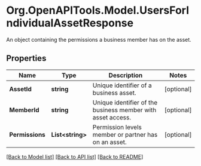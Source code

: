 # Org.OpenAPITools.Model.UsersForIndividualAssetResponse
An object containing the permissions a business member has on the asset.

## Properties

Name | Type | Description | Notes
------------ | ------------- | ------------- | -------------
**AssetId** | **string** | Unique identifier of a business asset. | [optional] 
**MemberId** | **string** | Unique identifier of the business member with asset access. | [optional] 
**Permissions** | **List&lt;string&gt;** | Permission levels member or partner has on an asset. | [optional] 

[[Back to Model list]](../README.md#documentation-for-models) [[Back to API list]](../README.md#documentation-for-api-endpoints) [[Back to README]](../README.md)

